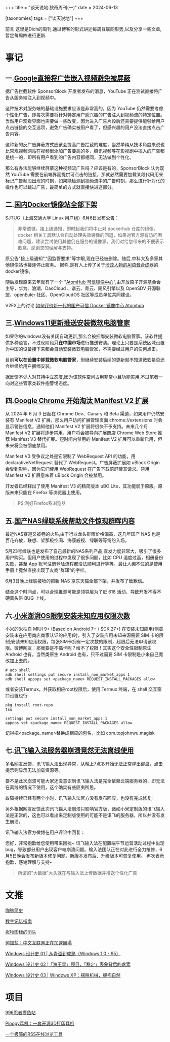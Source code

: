 +++
title = "谈天说地:狄奇周刊(一)"
date = 2024-06-13

[taxonomies]
tags = ["谈天说地"]
+++

前言 这里是Dich的周刊,通过博客的形式讲述每周互联网形势,以及分享一些文章,暂定每周四进行更新.


<!-- more -->
# 事记
## 一.[Google直接将广告嵌入视频避免被屏蔽](https://ourl.co/104471)

据广告拦截软件 SponsorBlock 开发者发布的消息，YouTube 正在测试直接将广告从服务端注入到视频中。

这种技术对服务端的基础设施要求应该是非常高的，因为 YouTube 仍然需要考虑个性化广告，即每次需要将针对特定用户感兴趣的广告注入到视频流的特定位置。当然用户观看界面也需要做一些改变，因为进入广告片段后还需要提供能够给用户点击链接的交互选项，避免广告确实被用户看了，但感兴趣的用户没法直接点击广告内容。

这种新的反广告屏蔽方式应该会提高广告拦截的难度，当然单纯从技术角度来说也比常规视频网站在视频里添加广告要高的多，腾讯视频等在影视剧中插入的广告都是统一的，即所有用户看到的广告内容都相同，无法做到个性化。

那么有办法能够继续屏蔽这种视频流广告吗？应该是有的，SponsorBlock 认为既然 YouTube 需要在前端界面提供可点击的链接，那就必然需要加载某段代码用来标记广告频段出现的时刻，如果能检测到视频流中的广告时刻，那么进行针对化的操作也可以跳过广告，最简单的方式就直接快进这部分。

## 二.[国内Docker镜像站全部下架](https://sjtug.org/post/mirror-news/2024-06-06-takedown-dockerhub/1)

SJTUG（上海交通大学 Linux 用户组）6月6日发布公告：

>非常遗憾，接上级通知，即时起我们将中止对 dockerhub 仓库的镜像。docker 相关工具默认会自动处理失效镜像的回退，如果对官方源有访问困难问题，建议尝试使用其他仍在服务的镜像源。我们对给您带来的不便表示歉意，感谢您的理解与支持。

原公告"接上级通知","因监管要求"等字眼,现在已经被删除。随后,中科大及多家其他镜像站也接连停止服务。
据称,是有人上传了关于[涉政人物的AI语音合成器](https://hub.docker.com/r/xijinping615/xi-jinping-tts)的docker镜像。

随后发现原来去年就有了一个 "[AtomHub 可信镜像中心](atomhub.openatom.cn)",由开放原子开源基金会主导，华为、浪潮、DaoCloud 、谐云、青云、飓风引擎以及 OpenSDV 开源联盟、openEuler 社区、OpenCloudOS 社区等成员单位共同建设。

V2EX上的讨论:[如何评价新一代的国产可信 Docker 镜像中心 Atomhub](https://www.v2ex.com/t/1049091)



## 三.[Windows11更新推送安装微软电脑管家](https://www.ithome.com/0/770/258.htm)

如果你的windows没有关闭自动更新,那么会被捆绑安装微软电脑管家。该软件提供多种语言，不过现阶段**只在中国市场**进行推送安装。理论上只要是系统区域设置为中国的设备接下来都会自动安装微软电脑管家，不需要经过用户的任何点击。

目前**可以在设置中卸载微软电脑管家**，但继续安装后续的更新就不知道微软是否还会继续给用户捆绑安装。

据反馈不少人对其持中立态度,因为该软件空间占用非常小且功能实用,不过笔者一向对这些管家类软件抱警惕态度。

## 四.[Google Chrome 开始淘汰 Manifest V2 扩展](https://blog.chromium.org/2024/05/manifest-v2-phase-out-begins.html)

从 2024 年 6 月 3 日起在 Chrome Dev、Canary 和 Beta 渠道，如果用户仍然安装有 Manifest V2 扩展，那么用户访问扩展管理页面 chrome://extensions 时会显示警告信息，通知他们 Manifest V2 扩展将很快不予支持。未来几个月 Manifest V2 扩展将逐步禁用，用户将会被导向扩展商店 Chrome Web Store 推荐 Manifest V3 替代扩展。短时间内禁用的 Manifest V2 扩展可以重新启用，但未来将会被彻底禁用。

Manifest V3 受争议之处是它限制了 WebRequest API 的功能，用 declarativeNetRequest 替代了 WebRequest。广告屏蔽扩展如 uBlock Origin 会受到影响，因为它们使用 WebRequest 在广告下载前屏蔽其请求。禁用 Manifest V2 扩展意味着 uBlock Origin 会被禁用。

开发者已经释出了使用 Manifest V3 的精简版本 uBO Lite，其功能弱于原版。原版未来只能在 Firefox 等浏览器上使用。

>PS:利好Firefox系浏览器

## 五.[国产NAS绿联系统帮助文件惊现群晖内容](https://t.me/s/TestFlightCN?q=%E5%9B%BD%E4%BA%A7NAS+%E7%BB%BF%E8%81%94%E7%B3%BB%E7%BB%9F%E5%B8%AE%E5%8A%A9%E6%96%87%E4%BB%B6%E6%83%8A%E7%8E%B0%E7%BE%A4%E6%99%96%E5%86%85%E5%AE%B9)

最近NAS赛道又被卷的火热,由于行业龙头群晖价格偏高，这几年国产 NAS 也是百花齐放，联想、架那极空间、海康威视、绿联等等纷纷入场。

5月23号绿联也是发布了自己最新的NAS系列产品,宣发力度非常大，吸引了很多用户购买。但用户使用的过程中发现了很多问题，比如 CPU 温度过高，相册备份失败，甚至 App 账号注册登陆流程都没法顺利进行等等。最让人绷不住的是使用手册上竟然直接出现了友商“群晖”的字样。

6月3日晚上绿联被喷的把新 NAS 京东天猫全部下架，并发布了致歉信。

结合这个时间点，可以合理推测可能是领导层为了赶 618 活动，导致开发不得不硬着头带 BUG 上线。

## 六.[小米澎湃OS限制安装未知应用权限次数](https://t.me/zaihuapd/25516)

小米的米柚自 MIUI 9+ (Based on Android 7+ \ SDK 27+) 在安装未知应用(侧载安装未在应用商店商家认证的应用)时，引入了安装应用未知来源需要 SIM 卡的限制;安装未知应用权限，每张SIM卡拥有一定次数的限制，超限后无法申请该权限。微博网友：那我要是不插卡呢？给不了权限！其实这个安全性限制原生 Android 也有，当然类原生 Android 也有，只不过需要 SIM 卡限制是小米自己魔改加上去的。

```
# adb shell
adb shell settings put secure install_non_market_apps 1
adb shell appops set <package_name> REQUEST_INSTALL_PACKAGES allow
```

或者安装Termux，并获取相应root权限后，使用 Termux 终端，在 shell 交互窗口设置也行:

```
pkg install root-repo
tsu

settings put secure install_non_market_apps 1
appops set <package_name> REQUEST_INSTALL_PACKAGES allow
```
记得把<package_name>替换成相应的包名，比如 com.topjohnwu.magisk
　
## 七.[讯飞输入法服务器崩溃竟然无法离线使用](https://www.landiannews.com/archives/104314.html)

多名网友反馈，讯飞输入法出现异常，从晚上7点多开始无法正常弹出键盘，点击提示则显示无法加载资源等。

要不是此次崩溃可能大家还没意识到讯飞输入法是完全依赖云端服务器的，即无法在离线的情况下使用，这个确实有些匪夷所思。

故障持续已经有两个小时，讯飞输入法官方没有发布回应，也没有完成修复;

另外根据网友反馈此次讯飞输入法崩溃只影响官方版，诸如小米定制版的讯飞输入法是正常的，这也可以看出来定制版使用的可能不是讯飞的服务器，所以并没有发生崩溃。

讯飞输入法官方微博在用户评论中回复：

您好，非常抱歉给您使用带来困扰~ 讯飞输入法在配置端午节运营活动过程中出现bug，导致部分用户出现客户端崩溃问题。输入法团队正在对此进行全力抢修，6月5日晚会发布新版本修复问题，新版本发布后、升级版本可恢复使用。 再次表示抱歉，感谢理解与支持~

> 所谓的"大数据"大头就在与输入法上传数据并推送个性化广告

# 文推



[咖啡简史](https://jandan.net/p/116763#/)

[数字记忆指南](https://invisible.school/digital-memories/)

[拟物图标的消失](https://en.rattibha.com/thread/1622721223561187328)

[何加盐｜中文互联网正在加速崩塌](https://chinadigitaltimes.net/chinese/708143.html)


[Windows 设计史 01 | 从青涩到成熟（Windows 1.0 - 95）](https://sspai.com/post/87835)

[Windows 设计史 02 |「海王星」项目，「稳定」表象背后的求索](https://sspai.com/post/88506)

[Windows 设计史 03 | Windows XP：摆脱机械，拥抱自然](https://sspai.com/post/88722)


# 项目

[996忍者摸鱼站](https://996.ninja/)

[Ploopy耳机：一套开源3D打印耳机](https://github.com/ploopyco/headphones)

[一个极简的RSS在线浏览工具](https://github.com/srcrs/rss-reader)